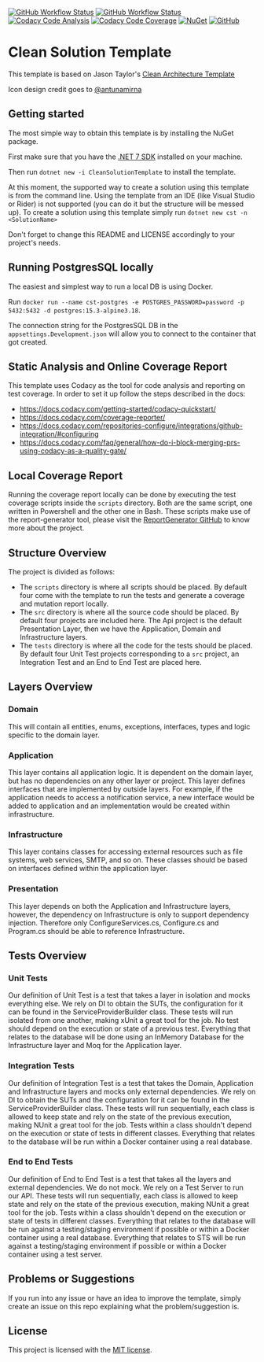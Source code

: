 [![GitHub Workflow Status](https://img.shields.io/github/actions/workflow/status/fedeantuna/clean-solution-template/build.yml?style=flat-square)](https://github.com/fedeantuna/clean-solution-template/blob/main/.github/workflows/build.yml)
[![GitHub Workflow Status](https://img.shields.io/github/actions/workflow/status/fedeantuna/clean-solution-template/package.yml?label=package\&style=flat-square)](https://github.com/fedeantuna/clean-solution-template/blob/main/.github/workflows/package.yml)
[![Codacy Code Analysis](https://img.shields.io/codacy/grade/ff9e3c8e39824582be03f19769d3b6ad?style=flat-square)](https://www.codacy.com/gh/fedeantuna/clean-solution-template/dashboard?utm_source=github.com\&utm_medium=referral\&utm_content=fedeantuna/clean-solution-template\&utm_campaign=Badge_Grade)
[![Codacy Code Coverage](https://img.shields.io/codacy/coverage/ff9e3c8e39824582be03f19769d3b6ad?style=flat-square)](https://www.codacy.com/gh/fedeantuna/clean-solution-template/dashboard?utm_source=github.com\&utm_medium=referral\&utm_content=fedeantuna/clean-solution-template\&utm_campaign=Badge_Coverage)
[![NuGet](https://img.shields.io/nuget/v/CleanSolutionTemplate?style=flat-square)](https://www.nuget.org/packages/CleanSolutionTemplate/)
[![GitHub](https://img.shields.io/github/license/fedeantuna/clean-solution-template?style=flat-square)](https://github.com/fedeantuna/clean-solution-template/blob/main/LICENSE)

# Clean Solution Template

This template is based on Jason Taylor's [Clean Architecture Template](https://github.com/jasontaylordev/CleanArchitecture)

Icon design credit goes to [@antunamirna](https://www.instagram.com/antunamirna/)

## Getting started

The most simple way to obtain this template is by installing the NuGet package.

First make sure that you have the [.NET 7 SDK](https://dotnet.microsoft.com/en-us/download/dotnet/7.0) installed on your machine.

Then run `dotnet new -i CleanSolutionTemplate` to install the template.

At this moment, the supported way to create a solution using this template is from the command line. Using the template from an IDE (like Visual Studio or Rider) is not supported (you can do it but the structure will be messed up). To create a solution using this template simply run `dotnet new cst -n <SolutionName>`

Don't forget to change this README and LICENSE accordingly to your project's needs.

## Running PostgresSQL locally

The easiest and simplest way to run a local DB is using Docker.

Run `docker run --name cst-postgres -e POSTGRES_PASSWORD=password -p 5432:5432 -d postgres:15.3-alpine3.18`.

The connection string for the PostgresSQL DB in the `appsettings.Development.json` will allow you to connect to the container that got created.

## Static Analysis and Online Coverage Report

This template uses Codacy as the tool for code analysis and reporting on test coverage. In order to set it up follow the steps described in the docs:

*   https://docs.codacy.com/getting-started/codacy-quickstart/
*   https://docs.codacy.com/coverage-reporter/
*   https://docs.codacy.com/repositories-configure/integrations/github-integration/#configuring
*   https://docs.codacy.com/faq/general/how-do-i-block-merging-prs-using-codacy-as-a-quality-gate/

## Local Coverage Report

Running the coverage report locally can be done by executing the test coverage scripts inside the `scripts` directory. Both are the same script, one written in Powershell and the other one in Bash. These scripts make use of the report-generator tool, please visit the [ReportGenerator GitHub](https://github.com/danielpalme/ReportGenerator) to know more about the project.

## Structure Overview

The project is divided as follows:

*   The `scripts` directory is where all scripts should be placed. By default four come with the template to run the tests and generate a coverage and mutation report locally.
*   The `src` directory is where all the source code should be placed. By default four projects are included here. The Api project is the default Presentation Layer, then we have the Application, Domain and Infrastructure layers.
*   The `tests` directory is where all the code for the tests should be placed. By default four Unit Test projects corresponding to a `src` project, an Integration Test and an End to End Test are placed here.

## Layers Overview

### Domain

This will contain all entities, enums, exceptions, interfaces, types and logic specific to the domain layer.

### Application

This layer contains all application logic. It is dependent on the domain layer, but has no dependencies on any other layer or project. This layer defines interfaces that are implemented by outside layers. For example, if the application needs to access a notification service, a new interface would be added to application and an implementation would be created within infrastructure.

### Infrastructure

This layer contains classes for accessing external resources such as file systems, web services, SMTP, and so on. These classes should be based on interfaces defined within the application layer.

### Presentation

This layer depends on both the Application and Infrastructure layers, however, the dependency on Infrastructure is only to support dependency injection. Therefore only ConfigureServices.cs, Configure.cs and Program.cs should be able to reference Infrastructure.

## Tests Overview

### Unit Tests

Our definition of Unit Test is a test that takes a layer in isolation and mocks everything else. We rely on DI to obtain the SUTs, the configuration for it can be found in the ServiceProviderBuilder class. These tests will run isolated from one another, making xUnit a great tool for the job. No test should depend on the execution or state of a previous test. Everything that relates to the database will be done using an InMemory Database for the Infrastructure layer and Moq for the Application layer.

### Integration Tests

Our definition of Integration Test is a test that takes the Domain, Application and Infrastructure layers and mocks only external dependencies. We rely on DI to obtain the SUTs and the configuration for it can be found in the ServiceProviderBuilder class. These tests will run sequentially, each class is allowed to keep state and rely on the state of the previous execution, making NUnit a great tool for the job. Tests within a class shouldn't depend on the execution or state of tests in different classes. Everything that relates to the database will be run within a Docker container using a real database.

### End to End Tests

Our definition of End to End Test is a test that takes all the layers and external dependencies. We do not mock. We rely on a Test Server to run our API. These tests will run sequentially, each class is allowed to keep state and rely on the state of the previous execution, making NUnit a great tool for the job. Tests within a class shouldn't depend on the execution or state of tests in different classes. Everything that relates to the database will be run against a testing/staging environment if possible or within a Docker container using a real database. Everything that relates to STS will be run against a testing/staging environment if possible or within a Docker container using a test server.

## Problems or Suggestions

If you run into any issue or have an idea to improve the template, simply create an issue on this repo explaining what the problem/suggestion is.

## License

This project is licensed with the [MIT license](https://github.com/fedeantuna/clean-solution-template/blob/main/LICENSE).
